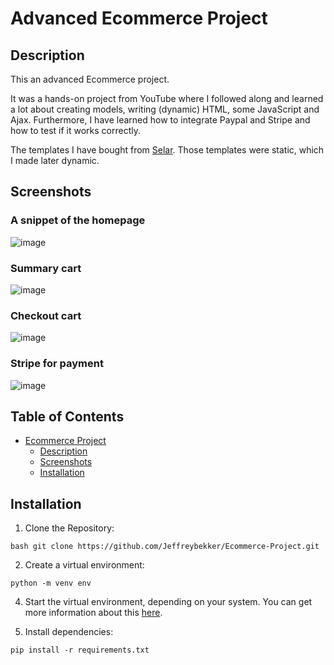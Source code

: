 # Advanced Ecommerce Project

## Description
<p>This an advanced Ecommerce project.</p>
<p>It was a hands-on project from YouTube where I followed along and learned a lot about creating models, writing (dynamic) HTML, some JavaScript and Ajax.
Furthermore, I have learned how to integrate Paypal and Stripe and how to test if it works correctly.</p>
<p>The templates I have bought from <a href="https://selar.co/ecommerce-source-code">Selar</a>. Those templates were static, which I made later dynamic.</p>

## Screenshots

### A snippet of the homepage
![image](https://github.com/user-attachments/assets/4f27c904-88e7-4460-bff8-17195a879a68)

### Summary cart
![image](https://github.com/user-attachments/assets/d214575a-5652-4cb8-a972-99d46ea416f6)

### Checkout cart
![image](https://github.com/user-attachments/assets/bf2b9434-467c-4e2c-a0a4-703084d9f6b3)

### Stripe for payment
![image](https://github.com/user-attachments/assets/3071958d-06ab-45cf-adf9-684ff126c925)



## Table of Contents
* [Ecommerce Project](#ecommerce-project)
  * [Description](#description)
  * [Screenshots](#screenshots)
  * [Installation](#installation)

## Installation
1. Clone the Repository:
```
bash git clone https://github.com/Jeffreybekker/Ecommerce-Project.git
```
2. Create a virtual environment:
```
python -m venv env
```
4. Start the virtual environment, depending on your system. You can get more information about this <a href="https://docs.python.org/3/tutorial/venv.html">here</a>.

5. Install dependencies:
```
pip install -r requirements.txt
```
